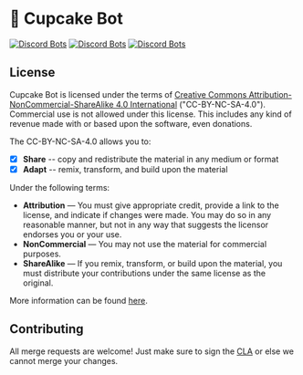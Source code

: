 # 🧁 Cupcake Bot

[![Discord Bots](https://discordbots.org/api/widget/status/994143430504620072.svg)](https://discordbots.org/bot/994143430504620072) [![Discord Bots](https://discordbots.org/api/widget/servers/994143430504620072.svg)](https://discordbots.org/bot/994143430504620072) [![Discord Bots](https://discordbots.org/api/widget/lib/994143430504620072.svg)](https://discordbots.org/bot/994143430504620072)

## License

Cupcake Bot is licensed under the terms of [Creative Commons Attribution-NonCommercial-ShareAlike 4.0 International](https://github.com/abdurrahmancosar/Python-Bot/blob/main/LICENSE) ("CC-BY-NC-SA-4.0"). Commercial use is not allowed under this license. This includes any kind of revenue made with or based upon the software, even donations.

The CC-BY-NC-SA-4.0 allows you to:

- [x] **Share** -- copy and redistribute the material in any medium or format
- [x] **Adapt** -- remix, transform, and build upon the material

Under the following terms:

- **Attribution** — You must give appropriate credit, provide a link to the license, and indicate if changes were made. You may do so in any reasonable manner, but not in any way that suggests the licensor endorses you or your use.
- **NonCommercial** — You may not use the material for commercial purposes.
- **ShareAlike** — If you remix, transform, or build upon the material, you must distribute your contributions under the same license as the original.

More information can be found [here](https://creativecommons.org/licenses/by-nc-sa/4.0/).

## Contributing

All merge requests are welcome! Just make sure to sign the [CLA](https://cla-assistant.io/AbdurrahmanCosar/Cupcake-Bot) or else we cannot merge your changes.
